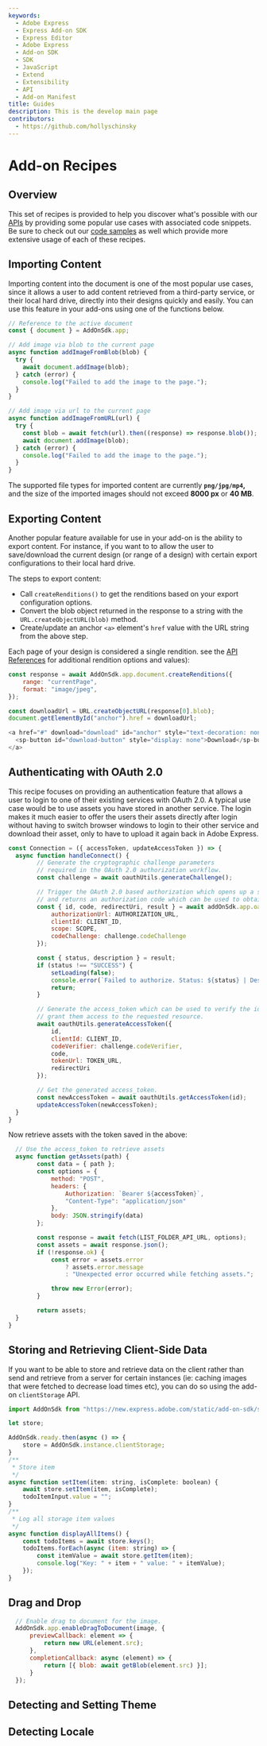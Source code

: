 ```yaml
---
keywords:
  - Adobe Express
  - Express Add-on SDK
  - Express Editor
  - Adobe Express
  - Add-on SDK
  - SDK
  - JavaScript
  - Extend
  - Extensibility
  - API
  - Add-on Manifest
title: Guides
description: This is the develop main page
contributors:
  - https://github.com/hollyschinsky
---
```


# Add-on Recipes

## Overview
This set of recipes is provided to help you discover what's possible with our [APIs](../references/apis/) by providing some popular use cases with associated code snippets. Be sure to check out our [code samples](samples.md) as well which provide more extensive usage of each of these recipes.

## Importing Content
Importing content into the document is one of the most popular use cases, since it allows a user to add content retrieved from a third-party service, or their local hard drive, directly into their designs quickly and easily. You can use this feature in your add-ons using one of the functions below.

```js
// Reference to the active document
const { document } = AddOnSdk.app;

// Add image via blob to the current page
async function addImageFromBlob(blob) {
  try {
    await document.addImage(blob);
  } catch (error) {
    console.log("Failed to add the image to the page.");
  }
}

// Add image via url to the current page
async function addImageFromURL(url) {
  try {
    const blob = await fetch(url).then((response) => response.blob());
    await document.addImage(blob);
  } catch (error) {
    console.log("Failed to add the image to the page.");
  }
}
```

<InlineAlert slots="text" variant="info"/>

The supported file types for imported content are currently **`png/jpg/mp4`,** and the size of the imported images should not exceed **8000 px** or **40 MB**.


## Exporting Content
Another popular feature available for use in your add-on is the ability to export content. For instance, if you want to to allow the user to save/download the current design (or range of a design) with certain export configurations to their local hard drive. 

The steps to export content:
- Call `createRenditions()` to get the renditions based on your export configuration options. 
- Convert the blob object returned in the response to a string with the `URL.createObjectURL(blob)` method.
- Create/update an anchor `<a>` element's `href` value with the URL string from the above step.

<InlineAlert slots="text" variant="info"/>

Each page of your design is considered a single rendition. see the [API References](../references/apis/) for additional rendition options and values):

```js
const response = await AddOnSdk.app.document.createRenditions({
    range: "currentPage",
    format: "image/jpeg",
});

const downloadUrl = URL.createObjectURL(response[0].blob);
document.getElementById("anchor").href = downloadUrl; 

<a href="#" download="download" id="anchor" style="text-decoration: none">
  <sp-button id="download-button" style="display: none">Download</sp-button>
</a>
```

## Authenticating with OAuth 2.0
This recipe focuses on providing an authentication feature that allows a user to login to one of their existing services with OAuth 2.0. A typical use case would be to use assets you have stored in another service. The login makes it much easier to offer the users their assets directly after login without having to switch browser windows to login to their other service and download their asset, only to have to upload it again back in Adobe Express. 

```js
const Connection = ({ accessToken, updateAccessToken }) => {  
  async function handleConnect() {
        // Generate the cryptographic challenge parameters
        // required in the OAuth 2.0 authorization workflow.
        const challenge = await oauthUtils.generateChallenge();

        // Trigger the OAuth 2.0 based authorization which opens up a sign-in window for the user
        // and returns an authorization code which can be used to obtain an access_token.
        const { id, code, redirectUri, result } = await addOnSdk.app.oauth.authorize({
            authorizationUrl: AUTHORIZATION_URL,
            clientId: CLIENT_ID,
            scope: SCOPE,
            codeChallenge: challenge.codeChallenge
        });

        const { status, description } = result;
        if (status !== "SUCCESS") {
            setLoading(false);
            console.error(`Failed to authorize. Status: ${status} | Description: ${description}`);
            return;
        }

        // Generate the access_token which can be used to verify the identity of the user and
        // grant them access to the requested resource.
        await oauthUtils.generateAccessToken({
            id,
            clientId: CLIENT_ID,
            codeVerifier: challenge.codeVerifier,
            code,
            tokenUrl: TOKEN_URL,
            redirectUri
        });

        // Get the generated access_token.
        const newAccessToken = await oauthUtils.getAccessToken(id);   
        updateAccessToken(newAccessToken);
  }
}
```
Now retrieve assets with the token saved in the above:

```js
  // Use the access_token to retrieve assets
  async function getAssets(path) {
        const data = { path };
        const options = {
            method: "POST",
            headers: {
                Authorization: `Bearer ${accessToken}`,
                "Content-Type": "application/json"
            },
            body: JSON.stringify(data)
        };

        const response = await fetch(LIST_FOLDER_API_URL, options);
        const assets = await response.json();
        if (!response.ok) {
            const error = assets.error
                ? assets.error.message
                : "Unexpected error occurred while fetching assets.";

            throw new Error(error);
        }

        return assets;
  }
}
```

## Storing and Retrieving Client-Side Data
If you want to be able to store and retrieve data on the client rather than send and retrieve from a server for certain instances (ie: caching images that were fetched to decrease load times etc), you can do so using the add-on `clientStorage` API. 

```js
import AddOnSdk from "https://new.express.adobe.com/static/add-on-sdk/sdk.js";

let store;

AddOnSdk.ready.then(async () => {
    store = AddOnSdk.instance.clientStorage;
}
/**
 * Store item 
 */
async function setItem(item: string, isComplete: boolean) {
    await store.setItem(item, isComplete);
    todoItemInput.value = "";
}
/**
 * Log all storage item values
 */
async function displayAllItems() {
    const todoItems = await store.keys();
    todoItems.forEach(async (item: string) => {
        const itemValue = await store.getItem(item);
        console.log("Key: " + item + " value: " + itemValue);
    });
}

```
## Drag and Drop

```js
  // Enable drag to document for the image.
  AddOnSdk.app.enableDragToDocument(image, {
      previewCallback: element => {
          return new URL(element.src);
      },
      completionCallback: async (element) => {
          return [{ blob: await getBlob(element.src) }];
      }
  });
```

## Detecting and Setting Theme

## Detecting Locale
